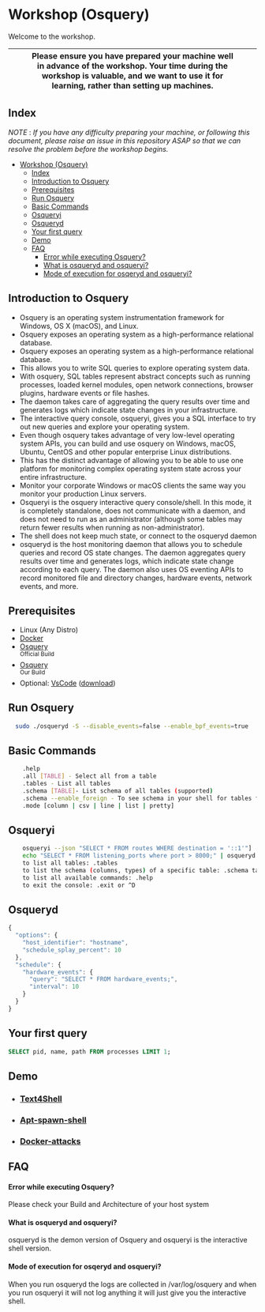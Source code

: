 # Workshop (Osquery)

Welcome to the workshop.



|  |  | **Please ensure you have prepared your machine well in advance of the workshop. Your time during the workshop is valuable, and we want to use it for learning, rather than setting up machines.** | | |
| ---- | :----------------------------------------------------------: | :--: | :--: | ---- |

## Index

*NOTE* : *If you have any difficulty preparing your machine, or following this document, please raise an issue in this repository ASAP so that we can resolve the problem before the workshop begins.*

- [Workshop (Osquery)](#workshop-osquery)
  - [Index](#index)
  - [Introduction to Osquery](#introduction-to-osquery)
  - [Prerequisites](#prerequisites)
  - [Run Osquery](#run-osquery)
  - [Basic Commands](#basic-commands)
  - [Osqueryi](#osqueryi)
  - [Osqueryd](#osqueryd)
  - [Your first query](#your-first-query)
  - [Demo](#demo)
  - [FAQ](#faq)
      - [Error while executing Osquery?](#error-while-executing-osquery)
      - [What is osqueryd and osqueryi?](#what-is-osqueryd-and-osqueryi)
      - [Mode of execution for osqeryd and osqueryi?](#mode-of-execution-for-osqeryd-and-osqueryi)

## Introduction to Osquery

- Osquery is an operating system instrumentation framework for Windows, OS X (macOS), and Linux.
- Osquery exposes an operating system as a high-performance relational database.
- Osquery exposes an operating system as a high-performance relational database. 
- This allows you to write SQL queries to explore operating system data. 
- With osquery, SQL tables represent abstract concepts such as running processes, loaded kernel modules, open network connections, browser plugins, hardware events or file hashes.
- The daemon takes care of aggregating the query results over time and generates logs which indicate state changes in your infrastructure. 
- The interactive query console, osqueryi, gives you a SQL interface to try out new queries and explore your operating system. 
- Even though osquery takes advantage of very low-level operating system APIs, you can build and use osquery on Windows, macOS, Ubuntu, CentOS and other popular enterprise Linux distributions. 
- This has the distinct advantage of allowing you to be able to use one platform for monitoring complex operating system state across your entire infrastructure.
- Monitor your corporate Windows or macOS clients the same way you monitor your production Linux servers.
- Osqueryi is the osquery interactive query console/shell. In this mode, it is completely standalone, does not communicate with a daemon, and does not need to run as an administrator (although some tables may return fewer results when running as non-administrator).
- The shell does not keep much state, or connect to the osqueryd daemon
- osqueryd is the host monitoring daemon that allows you to schedule queries and record OS state changes. The daemon aggregates query results over time and generates logs, which indicate state change according to each query. The daemon also uses OS eventing APIs to record monitored file and directory changes, hardware events, network events, and more.

## Prerequisites

- Linux (Any Distro)
- [Docker](https://docs.docker.com/engine/install/)
- [Osquery](https://osquery.io/downloads/official/5.7.0)  
  <sup>Official Build</sup>
- [Osquery](https://drive.google.com/drive/folders/1kV8moPmKZDxnoHKJCwVHcVmI-6uYYeW9?usp=sharing)  
  <sup>Our Build</sup>
- Optional: [VsCode](https://code.visualstudio.com/) ([download](https://code.visualstudio.com/Download))


## Run Osquery

```bash
  sudo ./osqueryd -S --disable_events=false --enable_bpf_events=true
```

## Basic Commands
```bash
    .help
    .all [TABLE] - Select all from a table
    .tables - List all tables
    .schema [TABLE]- List schema of all tables (supported)
    .schema --enable_foreign - To see schema in your shell for tables foreign to your OS
    .mode [column | csv | line | list | pretty]

```

## Osqueryi
```bash
    osqueryi --json "SELECT * FROM routes WHERE destination = '::1'"]
    echo "SELECT * FROM listening_ports where port > 8000;" | osqueryd -S --json
    to list all tables: .tables
    to list the schema (columns, types) of a specific table: .schema table_name or pragma table_info(table_name); for more details
    to list all available commands: .help
    to exit the console: .exit or ^D
```

## Osqueryd
```javascript
{
  "options": {
    "host_identifier": "hostname",
    "schedule_splay_percent": 10
  },
  "schedule": {
    "hardware_events": {
      "query": "SELECT * FROM hardware_events;",
      "interval": 10
    }
  }
}
```

## Your first query
```sql
SELECT pid, name, path FROM processes LIMIT 1;
```

## Demo

- ### [Text4Shell](/Attack/text4shell-poc/README.md)
- ### [Apt-spawn-shell](/Attack/Apt-spawn-shell/README.MD)
- ### [Docker-attacks](/Attack/Docker-attacks/README.MD)



## FAQ

#### Error while executing Osquery?

Please check your Build and Architecture of your host system 

#### What is osqueryd and osqueryi?

osqueryd is the demon version of Osquery and osqueryi is the interactive shell version.

#### Mode of execution for osqeryd and osqueryi?

When you run osqueryd the logs are collected in /var/log/osquery and when you run osqueryi it will not log anything it will just give you the interactive shell.



<!-- **NOTE**: If you open a database, open it as *'shared'* as otherwise LiteDb Studio will lock the database and your exercises won't work anymore. -->
